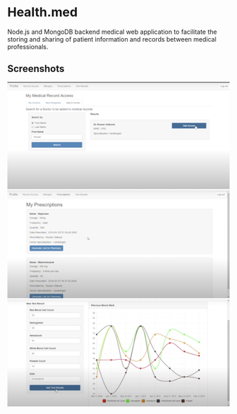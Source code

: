 # Health.med
Node.js and MongoDB backend medical web application to facilitate the storing and sharing of patient information and records between medical professionals.

## Screenshots
<img src="images/health1.png"> 
<img src="images/health2.png"> 
<img src="images/health3.png">

